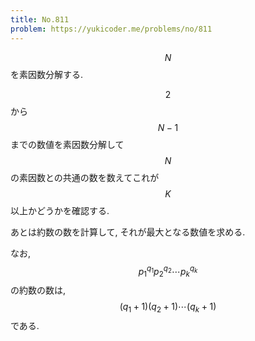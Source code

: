 ```yaml
---
title: No.811
problem: https://yukicoder.me/problems/no/811
---
```

$$ N $$ を素因数分解する.

$$ 2 $$ から $$ N-1 $$ までの数値を素因数分解して $$ N $$ の素因数との共通の数を数えてこれが $$ K $$ 以上かどうかを確認する.

あとは約数の数を計算して, それが最大となる数値を求める.

なお, $$ p_1^{q_1}p_2^{q_2} \cdots p_k^{q_k} $$ の約数の数は, $$ (q_1+1)(q_2+1) \cdots (q_k+1) $$ である.
